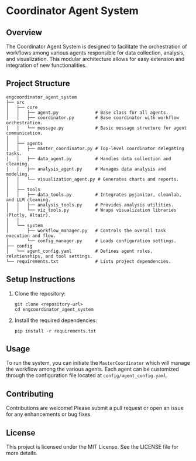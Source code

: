 # Coordinator Agent System

## Overview
The Coordinator Agent System is designed to facilitate the orchestration of workflows among various agents responsible for data collection, analysis, and visualization. This modular architecture allows for easy extension and integration of new functionalities.

## Project Structure
```
engcoordinator_agent_system
├── src
│   ├── core
│   │   ├── agent.py              # Base class for all agents.
│   │   ├── coordinator.py        # Base coordinator with workflow orchestration.
│   │   └── message.py            # Basic message structure for agent communication.
│   │
│   ├── agents
│   │   ├── master_coordinator.py # Top-level coordinator delegating tasks.
│   │   ├── data_agent.py         # Handles data collection and cleaning.
│   │   ├── analysis_agent.py     # Manages data analysis and modeling.
│   │   └── visualization_agent.py # Generates charts and reports.
│   │
│   ├── tools
│   │   ├── data_tools.py         # Integrates pyjanitor, cleanlab, and LLM cleaning.
│   │   ├── analysis_tools.py     # Provides analysis utilities.
│   │   └── viz_tools.py          # Wraps visualization libraries (Plotly, Altair).
│   │
│   └── system
│       ├── workflow_manager.py   # Controls the overall task execution and flow.
│       └── config_manager.py     # Loads configuration settings.
├── config
│   └── agent_config.yaml         # Defines agent roles, relationships, and tool settings.
└── requirements.txt              # Lists project dependencies.
```

## Setup Instructions
1. Clone the repository:
   ```
   git clone <repository-url>
   cd engcoordinator_agent_system
   ```

2. Install the required dependencies:
   ```
   pip install -r requirements.txt
   ```

## Usage
To run the system, you can initiate the `MasterCoordinator` which will manage the workflow among the various agents. Each agent can be customized through the configuration file located at `config/agent_config.yaml`.

## Contributing
Contributions are welcome! Please submit a pull request or open an issue for any enhancements or bug fixes.

## License
This project is licensed under the MIT License. See the LICENSE file for more details.